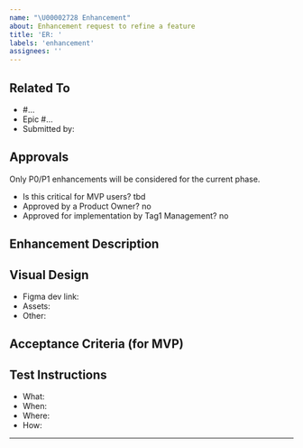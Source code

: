 ```yaml
---
name: "\U00002728 Enhancement"
about: Enhancement request to refine a feature
title: 'ER: '
labels: 'enhancement'
assignees: ''
---
```

## Related To
<!-- (required) Feature to be modified and its Epic -->
* #...
* Epic #...
* Submitted by:

## Approvals
Only P0/P1 enhancements will be considered for the current phase.
* Is this critical for MVP users? tbd
* Approved by a Product Owner? no
* Approved for implementation by Tag1 Management? no

## Enhancement Description
<!-- (required) Describe the specific change. Note modifcations to previouly approved specs, links, screen shots, etc.  -->
<!-- i.e. wrap text on accessory parts buttons so names won't get cut off on the Germany page -->


## Visual Design
<!-- Include screen shots or links e.g. https://www.figma.com/file/xR29gIiLCCi9iNb69HlzNU/ALB-PHASE-2-DESIGN?type=design&node-id=9931-565793&mode=dev or  -->

* Figma dev link:
* Assets:
* Other:

## Acceptance Criteria (for MVP)
<!-- (required) Definition of Done. Metrics to verify that solution is useful/valueable to users and fulfills the purpose
<!-- i.e. Search returns at least 5 valid options based on autodetected region within 3 seconds -->


## Test Instructions
<!-- (required) After change is implemented, dev should describe proper functionality and instructions for QA testing. -->
<!-- What - functionality or code paths to test i.e. a URL/config details/examples of variations/permissions -->
<!-- When - select an option: no testing required, one time verification only, verify & add a regression test -->
<!-- Where - which env should it be verified on? i.e. on demo env after issues 123 and 456 are fixed -->
<!-- How - steps for manual testing. Describe a failure scenario if appropriate.  -->
* What:
* When:
* Where:
* How:

---


